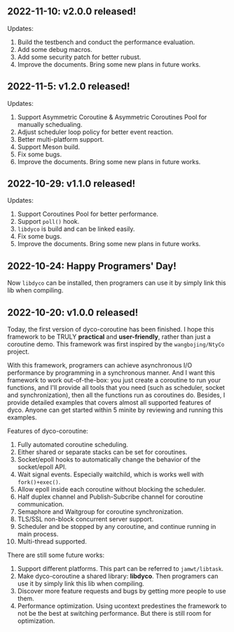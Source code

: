 ## 2022-11-10: v2.0.0 released!

Updates:
1. Build the testbench and conduct the performance evaluation.
2. Add some debug macros.
3. Add some security patch for better rubust.
4. Improve the documents. Bring some new plans in future works.

## 2022-11-5: v1.2.0 released!

Updates:
1. Support Asymmetric Coroutine & Asymmetric Coroutines Pool for manually schedualing.
2. Adjust scheduler loop policy for better event reaction.
3. Better multi-platform support.
3. Support Meson build.
4. Fix some bugs.
5. Improve the documents. Bring some new plans in future works.

## 2022-10-29: v1.1.0 released!

Updates:
1. Support Coroutines Pool for better performance.
2. Support `poll()` hook.
3. `libdyco` is build and can be linked easily.
4. Fix some bugs.
5. Improve the documents. Bring some new plans in future works.

## 2022-10-24: Happy Programers' Day!
Now `libdyco` can be installed, then programers can use it by simply link this lib when compiling.

## 2022-10-20: v1.0.0 released!

Today, the first version of dyco-coroutine has been finished. I hope this framework to be TRULY **practical** and **user-friendly**, rather than just a coroutine demo. This framework was first inspired by the `wangbojing/NtyCo` project.

With this framework, programers can achieve asynchronous I/O performance by programming in a synchronous manner. And I want this framework to work out-of-the-box: you just create a coroutine to run your functions, and I'll provide all tools that you need (such as scheduler, socket and synchronization), then all the functions run as coroutines do. Besides, I provide detailed examples that covers almost all supported features of dyco. Anyone can get started within 5 minite by reviewing and running this examples.

Features of dyco-coroutine:
1. Fully automated coroutine scheduling.
2. Either shared or separate stacks can be set for coroutines.
3. Socket/epoll hooks to automatically change the behavior of the socket/epoll API.
4. Wait signal events. Especially waitchild, which is works well with `fork()+exec()`.
5. Allow epoll inside each coroutine without blocking the scheduler.
6. Half duplex channel and Publish-Subcribe channel for coroutine communication.
7. Semaphore and Waitgroup for coroutine synchronization.
8. TLS/SSL non-block concurrent server support.
9. Scheduler and be stopped by any coroutine, and continue running in main process.
10. Multi-thread supported.

There are still some future works:
1. Support different platforms. This part can be referred to `jamwt/libtask`.
2. Make dyco-coroutine a shared library: **libdyco**. Then programers can use it by simply link this lib when compiling.
3. Discover more feature requests and bugs by getting more people to use them.
4. Performance optimization. Using ucontext predestines the framework to not be the best at switching performance. But there is still room for optimization.
